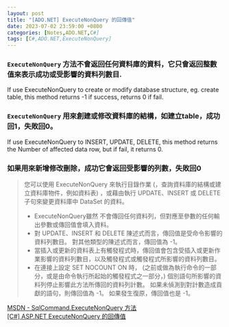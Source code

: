 ```yaml
---
layout: post
title: "[ADO.NET] ExecuteNonQuery 的回傳值"
date: 2023-07-02 23:59:00 +0800
categories: [Notes,ADO.NET,C#]
tags: [C#,ADO.NET,ExecuteNonQuery]
---
```



### `ExecuteNonQuery` 方法不會返回任何資料庫的資料，它只會返回整數值來表示成功或受影響的資料列數目.

If use ExecuteNonQuery to create or modify database structure, eg. create table, this method returns -1 if success, returns 0 if fail.

### `ExecuteNonQuery` 用來創建或修改資料庫的結構，如建立table，成功回1，失敗回0。
If use ExecuteNonQuery to INSERT, UPDATE, DELETE, this method returns the Number of affected data row, but if fail, it returns 0.

### 如果用來新增修改刪除，成功它會返回受影響的列數，失敗回0

> 您可以使用 ExecuteNonQuery 來執行目錄作業 (，查詢資料庫的結構或建立資料庫物件，例如資料表) ，或藉由執行 UPDATE、INSERT 或 DELETE 子句來變更資料庫中 DataSet 的資料。  
>           
> - ExecuteNonQuery雖然 不會傳回任何資料列，但對應至參數的任何輸出參數或傳回值會填入資料。    
> - 對 UPDATE、INSERT 和 DELETE 陳述式而言，傳回值是受命令影響的資料列數目。 對其他類型的陳述式而言，傳回值為 -1。        
> - 當插入或更新的資料表上有觸發程式時，傳回值會包含受插入或更新作業影響的資料列數目，以及觸發程式或觸發程式所影響的資料列數目。 
> - 在連接上設定 SET NOCOUNT ON 時， (之前或做為執行命令的一部分，或是由命令執行所起始的觸發程式之一部分，) 個別語句所影響的資料列停止影響此方法所傳回的資料列計數。 如果未偵測到對計數造成貢獻的語句，則傳回值為 -1。 如果發生復原，傳回值也是 -1。



[MSDN - SqlCommand.ExecuteNonQuery 方法](https://learn.microsoft.com/zh-tw/dotnet/api/microsoft.data.sqlclient.sqlcommand.executenonquery?view=sqlclient-dotnet-standard-5.1)       
[[C#] ASP.NET ExecuteNonQuery 的回傳值 ](https://charleslin74.pixnet.net/blog/post/445312541-%5Bc%23%5D-asp.net-executenonquery-的回傳值)